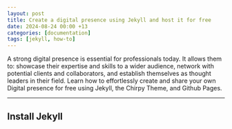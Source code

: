 ```yaml
---
layout: post
title: Create a digital presence using Jekyll and host it for free
date: 2024-08-24 00:00 +13
categories: [documentation]
tags: [jekyll, how-to]
---
```


A strong digital presence is essential for professionals today. It allows them to: showcase their expertise and skills to a wider audience, network with potential clients and collaborators, and establish themselves as thought leaders in their field.
Learn how to effortlessly create and share your own Digital presence for free using Jekyll, the Chirpy Theme, and Github Pages.

---
## **Install Jekyll** 

